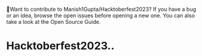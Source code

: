 👋Want to contribute to Manish1Gupta/Hacktoberfest2023?
If you have a bug or an idea, browse the open issues before opening a new one. You can also take a look at the Open Source Guide.
# Hacktoberfest2023..
